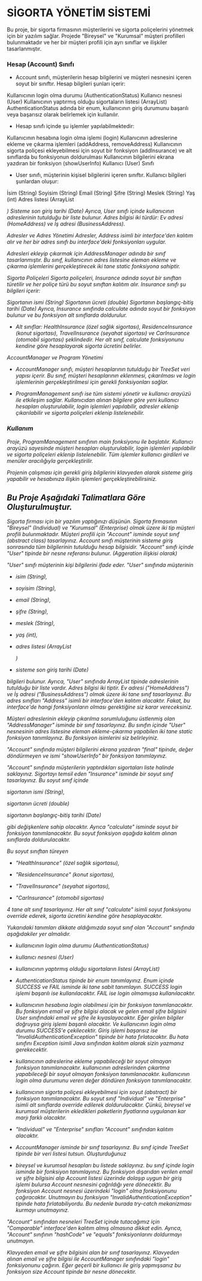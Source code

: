 # SİGORTA YÖNETİM SİSTEMİ
Bu proje, bir sigorta firmasının müşterilerini ve sigorta poliçelerini yönetmek için bir yazılım sağlar. Projede "Bireysel" ve "Kurumsal" müşteri profilleri bulunmaktadır ve her bir müşteri profili için ayrı sınıflar ve ilişkiler tasarlanmıştır.

### Hesap (Account) Sınıfı
- Account sınıfı, müşterilerin hesap bilgilerini ve müşteri nesnesini içeren soyut bir sınıftır. Hesap bilgileri şunları içerir:

Kullanıcının login olma durumu (AuthenticationStatus)
Kullanıcı nesnesi (User)
Kullanıcının yaptırmış olduğu sigortaların listesi (ArrayList)
AuthenticationStatus adında bir enum, kullanıcının giriş durumunu başarılı veya başarısız olarak belirlemek için kullanılır.

- Hesap sınıfı içinde şu işlemler yapılabilmektedir:

Kullanıcının hesabına login olma işlemi (login)
Kullanıcının adreslerine ekleme ve çıkarma işlemleri (addAddress, removeAddress)
Kullanıcının sigorta poliçesi ekleyebilmesi için soyut bir fonksiyon (addInsurance) ve alt sınıflarda bu fonksiyonun doldurulması
Kullanıcının bilgilerini ekrana yazdıran bir fonksiyon (showUserInfo)
Kullanıcı (User) Sınıfı
- User sınıfı, müşterinin kişisel bilgilerini içeren sınıftır. Kullanıcı bilgileri şunlardan oluşur:

İsim (String)
Soyisim (String)
Email (String)
Şifre (String)
Meslek (String)
Yaş (int)
Adres listesi (ArrayList<Address>)
Sisteme son giriş tarihi (Date)
Ayrıca, User sınıfı içinde kullanıcının adreslerinin tutulduğu bir liste bulunur. Adres bilgisi iki türdür: Ev adresi (HomeAddress) ve İş adresi (BusinessAddress).

Adresler ve Adres Yönetimi
Adresler, Address isimli bir interface'den kalıtım alır ve her bir adres sınıfı bu interface'deki fonksiyonları uygular.

Adresleri ekleyip çıkarmak için AddressManager adında bir sınıf tasarlanmıştır. Bu sınıf, kullanıcının adres listesine eleman ekleme ve çıkarma işlemlerini gerçekleştirecek iki tane static fonksiyona sahiptir.

Sigorta Poliçeleri
Sigorta poliçeleri, Insurance adında soyut bir sınıftan türetilir ve her poliçe türü bu soyut sınıftan kalıtım alır. Insurance sınıfı şu bilgileri içerir:

Sigortanın ismi (String)
Sigortanın ücreti (double)
Sigortanın başlangıç-bitiş tarihi (Date)
Ayrıca, Insurance sınıfında calculate adında soyut bir fonksiyon bulunur ve bu fonksiyon alt sınıflarda doldurulur.

- Alt sınıflar: HealthInsurance (özel sağlık sigortası), ResidenceInsurance (konut sigortası), TravelInsurance (seyahat sigortası) ve CarInsurance (otomobil sigortası) şeklindedir. Her alt sınıf, calculate fonksiyonunu kendine göre hesaplayarak sigorta ücretini belirler.

AccountManager ve Program Yönetimi
- AccountManager sınıfı, müşteri hesaplarının tutulduğu bir TreeSet veri yapısı içerir. Bu sınıf, müşteri hesaplarının eklenmesi, çıkarılması ve login işlemlerinin gerçekleştirilmesi için gerekli fonksiyonları sağlar.

- ProgramManagement sınıfı ise tüm sistemi yönetir ve kullanıcı arayüzü ile etkileşim sağlar. Kullanıcıdan alınan bilgilere göre yeni kullanıcı hesapları oluşturulabilir, login işlemleri yapılabilir, adresler eklenip çıkarılabilir ve sigorta poliçeleri eklenip listelenebilir.

### Kullanım
Proje, ProgramManagement sınıfının main fonksiyonu ile başlatılır. Kullanıcı arayüzü sayesinde müşteri hesapları oluşturulabilir, login işlemleri yapılabilir ve sigorta poliçeleri eklenip listelenebilir. Tüm işlemler kullanıcı girdileri ve menüler aracılığıyla gerçekleştirilir.

Projenin çalışması için gerekli giriş bilgilerini klavyeden alarak sisteme giriş yapabilir ve hesabınıza ilişkin işlemleri gerçekleştirebilirsiniz.

## Bu Proje Aşağıdaki Talimatlara Göre Oluşturulmuştur.

Sigorta firması için bir yazılım yaptığınızı düşünün. Sigorta firmasının "Bireysel" (Individual) ve "Kurumsal" (Enterprise) olmak üzere iki tip müşteri profili bulunmaktadır. Müşteri profili için "Account" isminde soyut sınıf (abstract class) tasarlayınız. Account sınıfı müşterinin sisteme giriş sonrasında tüm bilgilerinin tutulduğu hesap bilgisidir. "Account" sınıfı içinde "User" tipinde bir nesne referansı bulunur. (Aggeration ilişkisi olarak)



"User" sınıfı müşterinin kişi bilgilerini ifade eder. "User" sınıfında müşterinin



- isim (String),


-  soyisim (String),


- email (String),


- şifre (String),


- meslek (String),


- yaş (int),


- adres listesi (ArrayList<Address>)


- sisteme son giriş tarihi (Date)


bilgileri bulunur. Ayrıca, "User" 
sınıfında ArrayList tipinde adreslerinin tutulduğu bir liste vardır. Adres bilgisi iki tiptir. Ev adresi ("HomeAddress")
ve İş adresi ("BusinessAddress") olmak üzere iki tane sınıf tasarlayınız. Bu adres sınıfları "Address" isimli bir 
interface'den kalıtım alacaktır. Fakat, bu interface'de hangi fonksiyonların olması gerektiğine siz karar vereceksiniz.



Müşteri adreslerinin ekleyip çıkarılma sorumluluğunu üstlenmiş olan "AddressManager" isminde bir sınıf tasarlayınız. 
Bu sınıfın içinde "User" nesnesinin adres listesine eleman ekleme-çıkarma yapabilen iki tane static fonksiyon 
tanımlayınız. Bu fonksiyon isimlerini siz belirleyiniz.



"Account" sınıfında müşteri bilgilerini ekrana yazdıran "final" tipinde, değer döndürmeyen ve ismi "showUserInfo" bir 
fonksiyon tanımlayınız.



"Account" sınıfında müşterilerin yaptırdıkları sigortaları liste halinde saklayınız. Sigortayı temsil eden "Insurance" 
isminde bir soyut sınıf tasarlayınız. Bu soyut sınıf içinde



sigortanın ismi (String),


sigortanın ücreti (double)


sigortanın başlangıç-bitiş tarihi (Date)


gibi değişkenlere sahip olacaktır. Ayrıca "calculate" isminde soyut bir fonksiyon tanımlanacaktır. Bu soyut fonksiyon 
aşağıda kalıtım alınan sınıflarda doldurulacaktır.



Bu soyut sınıftan türeyen



- "HealthInsurance" (özel sağlık sigortasu),


- "ResidenceInsurance" (konut sigortası),


- "TravelInsurance" (seyahat sigortası),


- "CarInsurance" (otomobil sigortası)


4 tane alt sınıf tasarlayınız. Her alt sınıf "calculate" isimli soyut fonksiyonu override ederek, sigorta ücretini kendine göre hesaplayacaktır.



Yukarıdaki tanımları dikkate aldığımızda soyut sınıf olan "Account" sınıfında aşağıdakiler yer almalıdır.



- kullanıcının login olma durumu (AuthenticationStatus)


- kullanıcı nesnesi (User)


- kullanıcının yaptırmış olduğu sigortaların listesi (ArrayList)


- AuthenticationStatus tipinde bir enum tanımlayınız. Enum içinde SUCCESS ve FAIL isminde iki tane sabit tanımlayın. SUCCESS login işlemi başarılı ise kullanılacaktır. FAIL ise login olmamışsa kullanılacaktır.


- kullanıcının hesabına login olabilmesi için bir fonksiyon tanımlanacaktır. Bu fonksiyon email ve şifre bilgisi alacak ve gelen email şifre bilgisini User sınıfındaki email ve şifre ile kıyaslayacaktır. Eğer girilen bilgiler doğruysa giriş işlemi başarılı olacaktır. Ve kullanıcının login olma durumu SUCCESS'e çekilecektir. Giriş işlemi başarısız ise "InvalidAuthenticationException" tipinde bir hata fırlatacaktır. Bu hata sınıfını Exception isimli Java sınıfından kalıtım alarak sizin yazmanız gerekecektir.


- kullanıcının adreslerine ekleme yapabileceği bir soyut olmayan fonksiyon tanımlanacaktır. kullanıcının adreslerinden çıkartma yapabileceği bir soyut olmayan fonksiyon tanımlanacaktır. kullanıcının login olma durumunu veren değer döndüren fonksiyon tanımlanacaktır.


- kullanıcının sigorta poliçesi ekleyebilmesi için soyut (abstract) bir fonksiyon tanımlanacaktır. Bu soyut sınıf "Individual" ve "Enterprise" isimli alt sınıflarda override edilerek doldurulacaktır. Çünkü, bireysel ve kurumsal müşterilerin ekledikleri paketlerin fiyatlarına uygulanan kar marjı farklı olacaktır.


- "Individual" ve "Enterprise" sınıfları "Account" sınıfından kalıtım alacaktır.



- AccountManager isminde bir sınıf tasarlayınız. Bu sınıf içinde TreeSet tipinde bir veri listesi tutsun. Oluşturduğunuz 
- bireysel ve kurumsal hesapları bu listede saklayınız. bu sınıf içinde login isminde bir fonksiyon tanımlayınız. Bu fonksiyon dışarıdan verilen email ve şifre bilgisini alıp Account listesi üzerinde dolaşıp uygun bir giriş işlemi bulursa Account nesnesini çağrıldığı yere dönecektir. Bu fonksiyon Account nesnesi üzerindeki "login" olma fonksiyonunu çağıracaktır. Unutmayın bu fonksiyon "InvalidAuthenticationException" tipinde hata fırlatabiliyordu. Bu nedenle burada try-catch mekanizması kurmayı unutmayınız.



"Account" sınıfından nesneleri TreeSet içinde tutacağımız için "Comparable" interface'den kalıtım almış olmasına dikkat edin. Ayrıca, "Account" sınıfının "hashCode" ve "equals" fonksiyonlarını doldurmayı unutmayın.



Klavyeden email ve şifre bilgisini alan bir sınıf tasarlayınız. Klavyeden alınan email ve şifre bilgisi ile AccountManager sınıfındaki "login" fonksiyonunu çağırın. Eğer geçerli bir kullanıcı ile giriş yapmışsanız bu fonksiyon size Account tipinde bir nesne dönecektir.